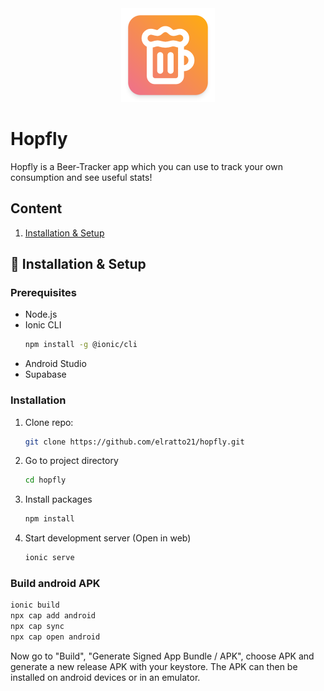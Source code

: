 <div align="center">
    <img src="resources/icon.png" alt="Logo" width="150" height="150">
</div>

# Hopfly

Hopfly is a Beer-Tracker app which you can use to track your own consumption and see useful stats!

## Content

1. [Installation & Setup](#-installation--setup)

## 🚀 Installation & Setup

### Prerequisites

- Node.js
- Ionic CLI
  ```bash
  npm install -g @ionic/cli
  ```
- Android Studio
- Supabase

### Installation

1. Clone repo:
   ```bash
   git clone https://github.com/elratto21/hopfly.git
   ```

2. Go to project directory
   ```bash
   cd hopfly
   ```

3. Install packages
   ```bash
   npm install
   ```

4. Start development server (Open in web)
   ```bash
   ionic serve
   ```

### Build android APK

```bash
ionic build
npx cap add android
npx cap sync
npx cap open android
```

Now go to "Build", "Generate Signed App Bundle / APK", choose APK and generate a new release APK with your keystore. The APK can then be installed on android devices or in an emulator.
